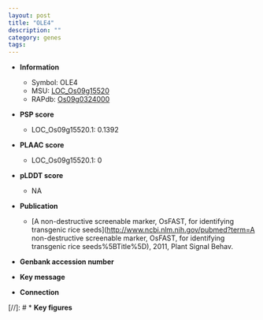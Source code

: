 ```yaml
---
layout: post
title: "OLE4"
description: ""
category: genes
tags: 
---
```


* **Information**  
    + Symbol: OLE4  
    + MSU: [LOC_Os09g15520](http://rice.plantbiology.msu.edu/cgi-bin/ORF_infopage.cgi?orf=LOC_Os09g15520)  
    + RAPdb: [Os09g0324000](http://rapdb.dna.affrc.go.jp/viewer/gbrowse_details/irgsp1?name=Os09g0324000)  

* **PSP score**  
    + LOC_Os09g15520.1: 0.1392 

* **PLAAC score**  
    + LOC_Os09g15520.1: 0 

* **pLDDT score**
    + NA


* **Publication**  
    + [A non-destructive screenable marker, OsFAST, for identifying transgenic rice seeds](http://www.ncbi.nlm.nih.gov/pubmed?term=A non-destructive screenable marker, OsFAST, for identifying transgenic rice seeds%5BTitle%5D), 2011, Plant Signal Behav.

* **Genbank accession number**  

* **Key message**  

* **Connection**  

[//]: # * **Key figures**  


